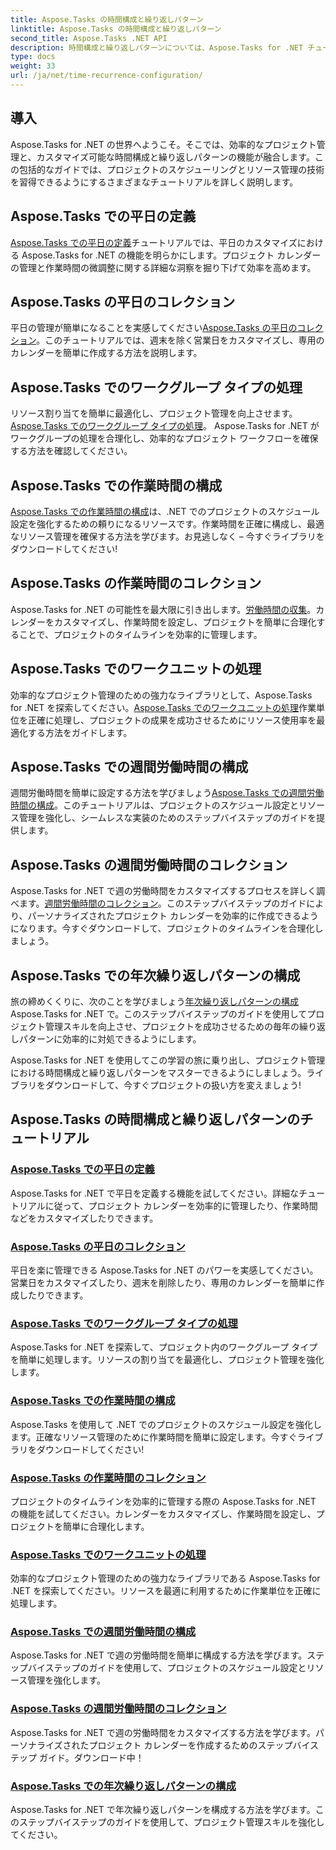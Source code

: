```yaml
---
title: Aspose.Tasks の時間構成と繰り返しパターン
linktitle: Aspose.Tasks の時間構成と繰り返しパターン
second_title: Aspose.Tasks .NET API
description: 時間構成と繰り返しパターンについては、Aspose.Tasks for .NET チュートリアルを参照してください。カレンダーを簡単に管理し、作業時間をカスタマイズし、プロジェクトのスケジュールを最適化します。
type: docs
weight: 33
url: /ja/net/time-recurrence-configuration/
---
```

## 導入

Aspose.Tasks for .NET の世界へようこそ。そこでは、効率的なプロジェクト管理と、カスタマイズ可能な時間構成と繰り返しパターンの機能が融合します。この包括的なガイドでは、プロジェクトのスケジューリングとリソース管理の技術を習得できるようにするさまざまなチュートリアルを詳しく説明します。

## Aspose.Tasks での平日の定義
[Aspose.Tasks での平日の定義](./defining-weekdays/)チュートリアルでは、平日のカスタマイズにおける Aspose.Tasks for .NET の機能を明らかにします。プロジェクト カレンダーの管理と作業時間の微調整に関する詳細な洞察を掘り下げて効率を高めます。

## Aspose.Tasks の平日のコレクション
平日の管理が簡単になることを実感してください[Aspose.Tasks の平日のコレクション](./weekday-collection/)。このチュートリアルでは、週末を除く営業日をカスタマイズし、専用のカレンダーを簡単に作成する方法を説明します。

## Aspose.Tasks でのワークグループ タイプの処理
リソース割り当てを簡単に最適化し、プロジェクト管理を向上させます。[Aspose.Tasks でのワークグループ タイプの処理](./workgroup-types/)。 Aspose.Tasks for .NET がワークグループの処理を合理化し、効率的なプロジェクト ワークフローを確保する方法を確認してください。

## Aspose.Tasks での作業時間の構成
[Aspose.Tasks での作業時間の構成](./working-times/)は、.NET でのプロジェクトのスケジュール設定を強化するための頼りになるリソースです。作業時間を正確に構成し、最適なリソース管理を確保する方法を学びます。お見逃しなく – 今すぐライブラリをダウンロードしてください!

## Aspose.Tasks の作業時間のコレクション
Aspose.Tasks for .NET の可能性を最大限に引き出します。[労働時間の収集](./working-time-collection/)。カレンダーをカスタマイズし、作業時間を設定し、プロジェクトを簡単に合理化することで、プロジェクトのタイムラインを効率的に管理します。

## Aspose.Tasks でのワークユニットの処理
効率的なプロジェクト管理のための強力なライブラリとして、Aspose.Tasks for .NET を探索してください。[Aspose.Tasks でのワークユニットの処理](./work-units/)作業単位を正確に処理し、プロジェクトの成果を成功させるためにリソース使用率を最適化する方法をガイドします。

## Aspose.Tasks での週間労働時間の構成
週間労働時間を簡単に設定する方法を学びましょう[Aspose.Tasks での週間労働時間の構成](./configuring-workweeks/)。このチュートリアルは、プロジェクトのスケジュール設定とリソース管理を強化し、シームレスな実装のためのステップバイステップのガイドを提供します。

## Aspose.Tasks の週間労働時間のコレクション
Aspose.Tasks for .NET で週の労働時間をカスタマイズするプロセスを詳しく調べます。[週間労働時間のコレクション](./workweek-collection/)。このステップバイステップのガイドにより、パーソナライズされたプロジェクト カレンダーを効率的に作成できるようになります。今すぐダウンロードして、プロジェクトのタイムラインを合理化しましょう。

## Aspose.Tasks での年次繰り返しパターンの構成
旅の締めくくりに、次のことを学びましょう[年次繰り返しパターンの構成](./yearly-recurrence-patterns/)Aspose.Tasks for .NET で。このステップバイステップのガイドを使用してプロジェクト管理スキルを向上させ、プロジェクトを成功させるための毎年の繰り返しパターンに効率的に対処できるようにします。

Aspose.Tasks for .NET を使用してこの学習の旅に乗り出し、プロジェクト管理における時間構成と繰り返しパターンをマスターできるようにしましょう。ライブラリをダウンロードして、今すぐプロジェクトの扱い方を変えましょう!
## Aspose.Tasks の時間構成と繰り返しパターンのチュートリアル
### [Aspose.Tasks での平日の定義](./defining-weekdays/)
Aspose.Tasks for .NET で平日を定義する機能を試してください。詳細なチュートリアルに従って、プロジェクト カレンダーを効率的に管理したり、作業時間などをカスタマイズしたりできます。
### [Aspose.Tasks の平日のコレクション](./weekday-collection/)
平日を楽に管理できる Aspose.Tasks for .NET のパワーを実感してください。営業日をカスタマイズしたり、週末を削除したり、専用のカレンダーを簡単に作成したりできます。
### [Aspose.Tasks でのワークグループ タイプの処理](./workgroup-types/)
Aspose.Tasks for .NET を探索して、プロジェクト内のワークグループ タイプを簡単に処理します。リソースの割り当てを最適化し、プロジェクト管理を強化します。
### [Aspose.Tasks での作業時間の構成](./working-times/)
Aspose.Tasks を使用して .NET でのプロジェクトのスケジュール設定を強化します。正確なリソース管理のために作業時間を簡単に設定します。今すぐライブラリをダウンロードしてください!
### [Aspose.Tasks の作業時間のコレクション](./working-time-collection/)
プロジェクトのタイムラインを効率的に管理する際の Aspose.Tasks for .NET の機能を試してください。カレンダーをカスタマイズし、作業時間を設定し、プロジェクトを簡単に合理化します。
### [Aspose.Tasks でのワークユニットの処理](./work-units/)
効率的なプロジェクト管理のための強力なライブラリである Aspose.Tasks for .NET を探索してください。リソースを最適に利用するために作業単位を正確に処理します。
### [Aspose.Tasks での週間労働時間の構成](./configuring-workweeks/)
Aspose.Tasks for .NET で週の労働時間を簡単に構成する方法を学びます。ステップバイステップのガイドを使用して、プロジェクトのスケジュール設定とリソース管理を強化します。
### [Aspose.Tasks の週間労働時間のコレクション](./workweek-collection/)
Aspose.Tasks for .NET で週の労働時間をカスタマイズする方法を学びます。パーソナライズされたプロジェクト カレンダーを作成するためのステップバイステップ ガイド。ダウンロード中！
### [Aspose.Tasks での年次繰り返しパターンの構成](./yearly-recurrence-patterns/)
Aspose.Tasks for .NET で年次繰り返しパターンを構成する方法を学びます。このステップバイステップのガイドを使用して、プロジェクト管理スキルを強化してください。